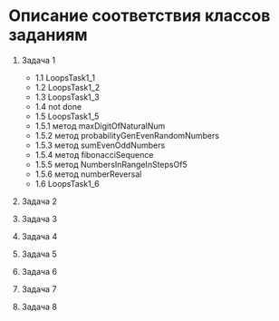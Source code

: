 # Описание соответствия классов заданиям

1. Задача 1
    - 1.1 LoopsTask1_1
    - 1.2 LoopsTask1_2
    - 1.3 LoopsTask1_3
    - 1.4 not done
    - 1.5 LoopsTask1_5
    - 1.5.1 метод maxDigitOfNaturalNum
    - 1.5.2 метод probabilityGenEvenRandomNumbers
    - 1.5.3 метод sumEvenOddNumbers
    - 1.5.4 метод fibonacciSequence
    - 1.5.5 метод NumbersInRangeInStepsOf5
    - 1.5.6 метод numberReversal
    - 1.6 LoopsTask1_6

2. Задача 2
3. Задача 3
4. Задача 4
5. Задача 5
6. Задача 6
7. Задача 7
8. Задача 8